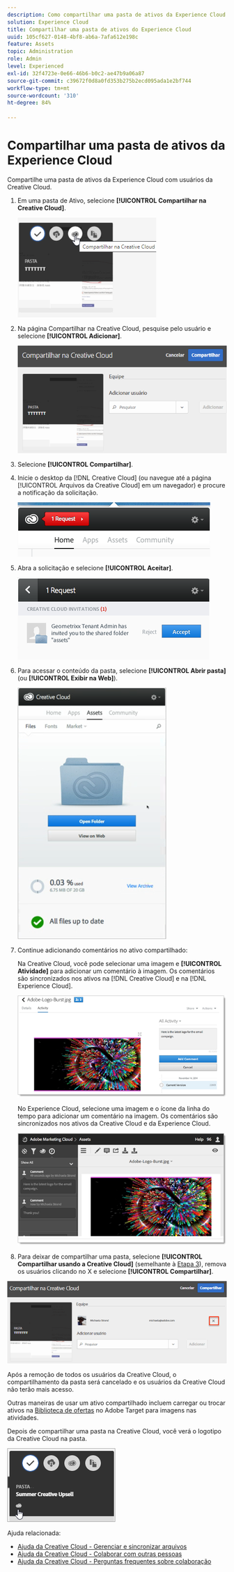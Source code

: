 ```yaml
---
description: Como compartilhar uma pasta de ativos da Experience Cloud com usuários da Creative Cloud.
solution: Experience Cloud
title: Compartilhar uma pasta de ativos do Experience Cloud
uuid: 105cf627-0148-4bf8-ab6a-7afa612e198c
feature: Assets
topic: Administration
role: Admin
level: Experienced
exl-id: 32f4723e-0e66-46b6-b0c2-ae47b9a06a87
source-git-commit: c39672f0d8a0fd353b275b2ecd095ada1e2bf744
workflow-type: tm+mt
source-wordcount: '310'
ht-degree: 84%

---
```


# Compartilhar uma pasta de ativos da Experience Cloud

Compartilhe uma pasta de ativos da Experience Cloud com usuários da Creative Cloud.

1. Em uma pasta de Ativo, selecione **[!UICONTROL Compartilhar na Creative Cloud]**.

   ![Compartilhar na Creative Cloud](../../assets/asset-share-cc.png)
1. Na página Compartilhar na Creative Cloud, pesquise pelo usuário e selecione **[!UICONTROL Adicionar]**.

   ![Adicionar um usuário da Creative Cloud](../../assets/asset-share-cc-page.png)

1. Selecione **[!UICONTROL Compartilhar]**.
1. Inicie o desktop da [!DNL Creative Cloud] (ou navegue até a página [!UICONTROL Arquivos da Creative Cloud] em um navegador) e procure a notificação da solicitação.

   ![Notificação de solicitação](../../assets/cc_share_request.png)
1. Abra a solicitação e selecione **[!UICONTROL Aceitar]**.

   ![Aceitar solicitação](../../assets/cc_share_accept.png)
1. Para acessar o conteúdo da pasta, selecione **[!UICONTROL Abrir pasta]** (ou **[!UICONTROL Exibir na Web]**).

   ![Exibir na Web](../../assets/creative_cloud_open_folder.png)
1. Continue adicionando comentários no ativo compartilhado:

   Na Creative Cloud, você pode selecionar uma imagem e **[!UICONTROL Atividade]** para adicionar um comentário à imagem. Os comentários são sincronizados nos ativos na [!DNL Creative Cloud] e na [!DNL Experience Cloud].

   ![Adicionar um comentário na imagem](../../assets/asset_comment_cc.png)

   No Experience Cloud, selecione uma imagem e o ícone da linha do tempo para adicionar um comentário na imagem. Os comentários são sincronizados nos ativos da Creative Cloud e da Experience Cloud.

   ![Adicionar um comentário na imagem](../../assets/asset_comment_mac.png)

1. Para deixar de compartilhar uma pasta, selecione **[!UICONTROL Compartilhar usando a Creative Cloud]** (semelhante à [Etapa 3](share.md)), remova os usuários clicando no X e selecione **[!UICONTROL Compartilhar]**.

![Deixar de compartilhar uma pasta](../../assets/asset_remove_user.png)

Após a remoção de todos os usuários da Creative Cloud, o compartilhamento da pasta será cancelado e os usuários da Creative Cloud não terão mais acesso.

Outras maneiras de usar um ativo compartilhado incluem carregar ou trocar ativos na [Biblioteca de ofertas](https://experienceleague.adobe.com/docs/target/using/experiences/offers/manage-content.html) no Adobe Target para imagens nas atividades.

Depois de compartilhar uma pasta na Creative Cloud, você verá o logotipo da Creative Cloud na pasta.

![Logotipo da Creative Cloud na pasta](../../assets/asset-cc-logo.png)

Ajuda relacionada:

* [Ajuda da Creative Cloud - Gerenciar e sincronizar arquivos](https://helpx.adobe.com/br/creative-cloud/help/sync-creative-cloud-files.html)
* [Ajuda da Creative Cloud - Colaborar com outras pessoas](https://helpx.adobe.com/br/creative-cloud/help/collaboration.html)
* [Ajuda da Creative Cloud - Perguntas frequentes sobre colaboração](https://helpx.adobe.com/br/creative-cloud/help/collaboration-faq.html)
